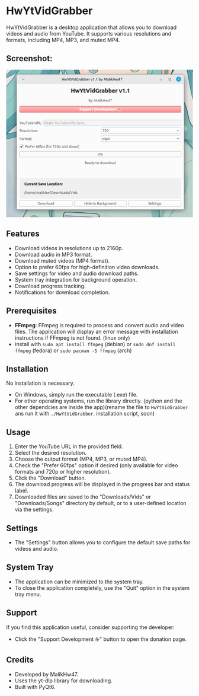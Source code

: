#   HwYtVidGrabber

HwYtVidGrabber is a desktop application that allows you to download videos and audio from YouTube. It supports various resolutions and formats, including MP4, MP3, and muted MP4.

## Screenshot:

![lol.png](screenshots/lol.png)

##   Features

* Download videos in resolutions up to 2160p.
* Download audio in MP3 format.
* Download muted videos (MP4 format).
* Option to prefer 60fps for high-definition video downloads.
* Save settings for video and audio download paths.
* System tray integration for background operation.
* Download progress tracking.
* Notifications for download completion.

##   Prerequisites

* **FFmpeg**: FFmpeg is required to process and convert audio and video files. The application will display an error message with installation instructions if FFmpeg is not found. (linux only)
* install with `sudo apt install ffmpeg` (debian) or `sudo dnf install ffmpeg` (fedora) or `sudo pacman -S ffmpeg` (arch)

##   Installation

No installation is necessary.

* On Windows, simply run the executable (.exe) file.
* For other operating systems, run the library directly. (python and the other dependcies are inside the app)(rename the file to `HwYtVidGrabber` ans run it with `./HwYtVidGrabber`. installation script, soon)

##   Usage

1.  Enter the YouTube URL in the provided field.
2.  Select the desired resolution.
3.  Choose the output format (MP4, MP3, or muted MP4).
4.  Check the "Prefer 60fps" option if desired (only available for video formats and 720p or higher resolution).
5.  Click the "Download" button.
6.  The download progress will be displayed in the progress bar and status label.
7.  Downloaded files are saved to the "Downloads/Vids" or "Downloads/Songs" directory by default, or to a user-defined location via the settings.

##   Settings

* The "Settings" button allows you to configure the default save paths for videos and audio.

##   System Tray

* The application can be minimized to the system tray.
* To close the application completely, use the "Quit" option in the system tray menu.

##   Support

If you find this application useful, consider supporting the developer:

* Click the "Support Development ☕" button to open the donation page.

##   Credits

* Developed by MalikHw47.
* Uses the yt-dlp library for downloading.
* Built with PyQt6.
